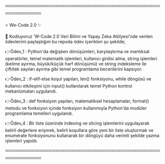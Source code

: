 ◽◽◽◽◽◽◽◽◽◽◽◽◽◽◽◽◽◽◽◽◽◽◽◽◽◽◽◽◽◽◽◽◽◽◽◽◽◽◽◽◽◽◽◽◽◽◽◽◽◽◽◽◽◽◽◽◽◽◽◽◽◽◽◽◽◽◽◽◽◽◽◽◽◽◽◽◽◽◽◽◽◽◽◽◽

⭐ We-Code 2.0 ✨

🌠 Kodluyoruz 'W-Code 2.0 Veri Bilimi ve Yapay Zeka Atölyesi'nde verilen ödevlerimi 
paylaştığım bu repoda ödev içerikleri şu şekilde;

👉Ödev_1 : Python'da değişken dönüşümleri, karşılaştırma ve mantıksal operatörler, 
temel matematik işlemleri, kullanıcı girdisi alma, string işlemleri (kelime ayırma, 
büyük/küçük harf dönüşümü) ve string indeksleme ile çift/tek sayıları ayırma gibi 
temel programlama becerilerini kapsıyor.

👉Ödev_2 : if-elif-else koşul yapıları, len() fonksiyonu, while döngüsü ve kullanıcı 
etkileşimi için input() kullanılarak temel Python kontrol mekanizmaları uygulandı.

👉Ödev_3 : def fonksiyon yapıları, matematiksel hesaplamalar, format() metodu ve 
fonksiyon içinde fonksiyon kullanımıyla Python'da modüler programlama temelleri uygulandı.

👉Ödev_4 : Bir liste üzerinde indexing ve slicing işlemlerini uygulayarak belirli 
değerlere erişmek, belirli koşullara göre yeni bir liste oluşturmak ve enumerate fonksiyonunu
kullanarak bir döngüyü daha verimli şekilde yazma işlemleri yapıldı.

◽◽◽◽◽◽◽◽◽◽◽◽◽◽◽◽◽◽◽◽◽◽◽◽◽◽◽◽◽◽◽◽◽◽◽◽◽◽◽◽◽◽◽◽◽◽◽◽◽◽◽◽◽◽◽◽◽◽◽◽◽◽◽◽◽◽◽◽◽◽◽◽◽◽◽◽◽◽◽◽◽◽◽◽◽
